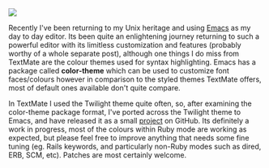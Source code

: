 <img src="/assets/2008/5/27/twilight_emacs.png" />

Recently I've been returning to my Unix heritage and using [Emacs](http://homepage.mac.com/zenitani/emacs-e.html) as my day to day editor. Its been quite an enlightening journey returning to such a powerful editor with its limitless customization and features (probably worthy of a whole separate post), although one things I do miss from TextMate are the colour themes used for syntax highlighting. Emacs has a package called __color-theme__ which can be used to customize font faces/colours however in comparison to the styled themes TextMate offers, most of default ones available don't quite compare.

In TextMate I used the Twilight theme quite often, so, after examining the color-theme package format, I've ported across the Twilight theme to Emacs, and have released it as a small [project](http://github.com/crafterm/twilight-emacs) on GitHub. Its definitely a work in progress, most of the colours within Ruby mode are working as expected, but please feel free to improve anything that needs some fine tuning (eg. Rails keywords, and particularly non-Ruby modes such as dired, ERB, SCM, etc). Patches are most certainly welcome.